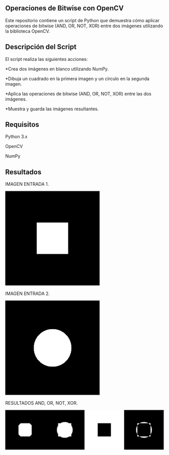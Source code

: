 ## Operaciones de Bitwise con OpenCV
Este repositorio contiene un script de Python que demuestra cómo aplicar operaciones de bitwise (AND, OR, NOT, XOR) entre dos imágenes utilizando la biblioteca OpenCV.

## Descripción del Script
El script realiza las siguientes acciones:

*Crea dos imágenes en blanco utilizando NumPy.  

*Dibuja un cuadrado en la primera imagen y un círculo en la segunda imagen.  

*Aplica las operaciones de bitwise (AND, OR, NOT, XOR) entre las dos imágenes.  

*Muestra y guarda las imágenes resultantes.  

## Requisitos
Python 3.x  

OpenCV  

NumPy  

## Resultados
IMAGEN ENTRADA 1.  

![IMG1](https://github.com/deaangelg/Vision-Artificial-/blob/0ba925b2e855bae7c4521cdcdb7be993a526fb82/P.VIII_Operaciones_logicas/img1.jpg)  

IMAGEN ENTRADA 2.  

![IMG2](https://github.com/deaangelg/Vision-Artificial-/blob/0ba925b2e855bae7c4521cdcdb7be993a526fb82/P.VIII_Operaciones_logicas/img2.jpg)  

RESULTADOS AND, OR, NOT, XOR.  

![RESULTS](https://github.com/deaangelg/Vision-Artificial-/blob/0ba925b2e855bae7c4521cdcdb7be993a526fb82/P.VIII_Operaciones_logicas/results%20AND%20OR%20NOT%20XOR.jpg)  

